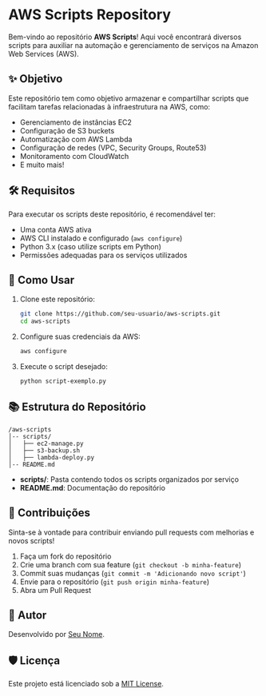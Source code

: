 # AWS Scripts Repository

Bem-vindo ao repositório **AWS Scripts**! Aqui você encontrará diversos scripts para auxiliar na automação e gerenciamento de serviços na Amazon Web Services (AWS).

## ✨ Objetivo

Este repositório tem como objetivo armazenar e compartilhar scripts que facilitam tarefas relacionadas à infraestrutura na AWS, como:
- Gerenciamento de instâncias EC2
- Configuração de S3 buckets
- Automatização com AWS Lambda
- Configuração de redes (VPC, Security Groups, Route53)
- Monitoramento com CloudWatch
- E muito mais!

## 🛠 Requisitos

Para executar os scripts deste repositório, é recomendável ter:
- Uma conta AWS ativa
- AWS CLI instalado e configurado (`aws configure`)
- Python 3.x (caso utilize scripts em Python)
- Permissões adequadas para os serviços utilizados

## 📘 Como Usar

1. Clone este repositório:
   ```sh
   git clone https://github.com/seu-usuario/aws-scripts.git
   cd aws-scripts
   ```

2. Configure suas credenciais da AWS:
   ```sh
   aws configure
   ```

3. Execute o script desejado:
   ```sh
   python script-exemplo.py
   ```

## 📚 Estrutura do Repositório

```
/aws-scripts
│-- scripts/
│   ├── ec2-manage.py
│   ├── s3-backup.sh
│   ├── lambda-deploy.py
│-- README.md
```

- **scripts/**: Pasta contendo todos os scripts organizados por serviço
- **README.md**: Documentação do repositório

## 🚀 Contribuições

Sinta-se à vontade para contribuir enviando pull requests com melhorias e novos scripts!

1. Faça um fork do repositório
2. Crie uma branch com sua feature (`git checkout -b minha-feature`)
3. Commit suas mudanças (`git commit -m 'Adicionando novo script'`)
4. Envie para o repositório (`git push origin minha-feature`)
5. Abra um Pull Request

## 👤 Autor

Desenvolvido por [Seu Nome](https://github.com/seu-usuario).

## 🛡️ Licença

Este projeto está licenciado sob a [MIT License](LICENSE).

